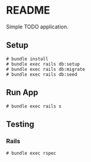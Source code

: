 # README

Simple TODO application.

## Setup
```
# bundle install
# bundle exec rails db:setup
# bundle exec rails db:migrate
# bundle exec rails db:seed
```
## Run App
```
# bundle exec rails s
```
## Testing

### Rails
```
# bundle exec rspec
```
